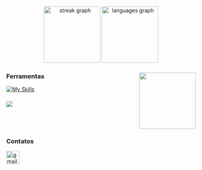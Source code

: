 ###

<div align="center">
  <img src="https://streak-stats.demolab.com?user=dayvsonspacca&locale=pt-br&mode=weekly&theme=tokyonight&hide_border=false&border_radius=5&date_format=n/j[/Y]" height="150" alt="streak graph"  />
  <img src="https://github-readme-stats.vercel.app/api/top-langs?username=dayvsonspacca&locale=pt-br&hide_title=false&layout=compact&card_width=320&langs_count=5&theme=tokyonight&hide_border=false&hide=html,css,blade" height="150" alt="languages graph"  />
</div>

###

<p align="left"></p>

###

<img align="right" height="150" src="https://images-wixmp-ed30a86b8c4ca887773594c2.wixmp.com/f/a1ccae73-48b5-409b-86fd-8bb9b524d6b7/de0ud94-a0d50abe-5587-4e21-95f0-bb58e29ab550.gif?token=eyJ0eXAiOiJKV1QiLCJhbGciOiJIUzI1NiJ9.eyJzdWIiOiJ1cm46YXBwOjdlMGQxODg5ODIyNjQzNzNhNWYwZDQxNWVhMGQyNmUwIiwiaXNzIjoidXJuOmFwcDo3ZTBkMTg4OTgyMjY0MzczYTVmMGQ0MTVlYTBkMjZlMCIsIm9iaiI6W1t7InBhdGgiOiJcL2ZcL2ExY2NhZTczLTQ4YjUtNDA5Yi04NmZkLThiYjliNTI0ZDZiN1wvZGUwdWQ5NC1hMGQ1MGFiZS01NTg3LTRlMjEtOTVmMC1iYjU4ZTI5YWI1NTAuZ2lmIn1dXSwiYXVkIjpbInVybjpzZXJ2aWNlOmZpbGUuZG93bmxvYWQiXX0.id6X4hDJVlBbgZIVeMbqEPTanX8JJZroaAQ34mBTzpo"  />

###

<h3>Ferramentas</h3>

[![My Skills](https://skillicons.dev/icons?i=css,docker,express,html,js,ts,linux,mysql,nestjs,nextjs,nodejs,php,pnpm,postgres,py,react,rust,tailwind,ubuntu,vscode&perline=10)](https://skillicons.dev)

###
![](https://komarev.com/ghpvc/?username=dayvsonspacca)

<br clear="both">

<div align="left">
  <h3>Contatos</h3>
  <a href="mailto:spacca.dayvson@gmail.com" target="_blank">
    <img src="https://img.shields.io/static/v1?message=Gmail&logo=gmail&label=&color=D14836&logoColor=white&labelColor=&style=for-the-badge" height="35" alt="gmail logo"  />
  </a>
<!--   <a href="https://www.linkedin.com/in/dayvsonspacca/" target="_blank">
    <img src="https://img.shields.io/static/v1?message=LinkedIn&logo=linkedin&label=&color=0077B5&logoColor=white&labelColor=&style=for-the-badge" height="35" alt="linkedin logo"  />
  </a> -->
</div>

###
